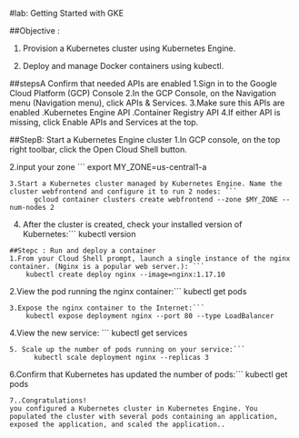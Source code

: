 #lab: Getting Started with GKE

##Objective :
1. Provision a Kubernetes cluster using Kubernetes Engine.

2. Deploy and manage Docker containers using kubectl.

##stepsA Confirm that needed APIs are enabled
1.Sign in to the Google Cloud Platform (GCP) Console
2.In the GCP Console, on the Navigation menu (Navigation menu), click APIs & Services.
3.Make sure this APIs are enabled
 .Kubernetes Engine API
 .Container Registry API
 4.If either API is missing, click Enable APIs and Services at the top.

##StepB: Start a Kubernetes Engine cluster
1.In GCP console, on the top right toolbar, click the Open Cloud Shell button.

2.input your zone ```
export MY_ZONE=us-central1-a

```
3.Start a Kubernetes cluster managed by Kubernetes Engine. Name the cluster webfrontend and configure it to run 2 nodes: ```
      gcloud container clusters create webfrontend --zone $MY_ZONE --num-nodes 2

```

4. After the cluster is created, check your installed version of Kubernetes:```
      kubectl version
```
##Stepc : Run and deploy a container
1.From your Cloud Shell prompt, launch a single instance of the nginx container. (Nginx is a popular web server.): ```
    kubectl create deploy nginx --image=nginx:1.17.10
```
2.View the pod running the nginx container:```
      kubectl get pods
```
3.Expose the nginx container to the Internet:```
    kubectl expose deployment nginx --port 80 --type LoadBalancer      
```
4.View the new service: ```
   kubectl get services
```
5. Scale up the number of pods running on your service:```
      kubectl scale deployment nginx --replicas 3
```
6.Confirm that Kubernetes has updated the number of pods:```
    kubectl get pods
```
7..Congratulations!
you configured a Kubernetes cluster in Kubernetes Engine. You populated the cluster with several pods containing an application, exposed the application, and scaled the application..
